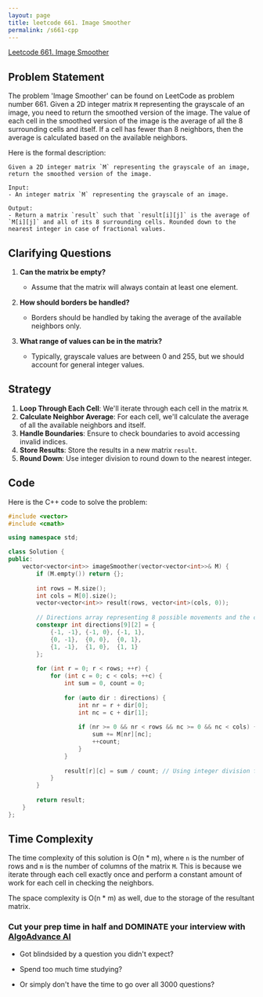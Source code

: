 ```yaml
---
layout: page
title: leetcode 661. Image Smoother
permalink: /s661-cpp
---
```

[Leetcode 661. Image Smoother](https://algoadvance.github.io/algoadvance/l661)
## Problem Statement
The problem 'Image Smoother' can be found on LeetCode as problem number 661. Given a 2D integer matrix `M` representing the grayscale of an image, you need to return the smoothed version of the image. The value of each cell in the smoothed version of the image is the average of all the 8 surrounding cells and itself. If a cell has fewer than 8 neighbors, then the average is calculated based on the available neighbors.

Here is the formal description:

```plaintext
Given a 2D integer matrix `M` representing the grayscale of an image, return the smoothed version of the image.

Input:
- An integer matrix `M` representing the grayscale of an image.

Output:
- Return a matrix `result` such that `result[i][j]` is the average of `M[i][j]` and all of its 8 surrounding cells. Rounded down to the nearest integer in case of fractional values.
```

## Clarifying Questions
1. **Can the matrix be empty?**
   - Assume that the matrix will always contain at least one element.

2. **How should borders be handled?**
   - Borders should be handled by taking the average of the available neighbors only.

3. **What range of values can be in the matrix?**
   - Typically, grayscale values are between 0 and 255, but we should account for general integer values.

## Strategy
1. **Loop Through Each Cell**: We'll iterate through each cell in the matrix `M`.
2. **Calculate Neighbor Average**: For each cell, we'll calculate the average of all the available neighbors and itself.
3. **Handle Boundaries**: Ensure to check boundaries to avoid accessing invalid indices.
4. **Store Results**: Store the results in a new matrix `result`.
5. **Round Down**: Use integer division to round down to the nearest integer.

## Code

Here is the C++ code to solve the problem:

```cpp
#include <vector>
#include <cmath>

using namespace std;

class Solution {
public:
    vector<vector<int>> imageSmoother(vector<vector<int>>& M) {
        if (M.empty()) return {};
        
        int rows = M.size();
        int cols = M[0].size();
        vector<vector<int>> result(rows, vector<int>(cols, 0));
        
        // Directions array representing 8 possible movements and the cell itself
        constexpr int directions[9][2] = {
            {-1, -1}, {-1, 0}, {-1, 1},
            {0, -1},  {0, 0},  {0, 1},
            {1, -1},  {1, 0},  {1, 1}
        };
        
        for (int r = 0; r < rows; ++r) {
            for (int c = 0; c < cols; ++c) {
                int sum = 0, count = 0;
                
                for (auto dir : directions) {
                    int nr = r + dir[0];
                    int nc = c + dir[1];
                    
                    if (nr >= 0 && nr < rows && nc >= 0 && nc < cols) {
                        sum += M[nr][nc];
                        ++count;
                    }
                }
                
                result[r][c] = sum / count; // Using integer division for rounding down
            }
        }
        
        return result;
    }
};
```

## Time Complexity
The time complexity of this solution is O(n * m), where `n` is the number of rows and `m` is the number of columns of the matrix `M`. This is because we iterate through each cell exactly once and perform a constant amount of work for each cell in checking the neighbors.

The space complexity is O(n * m) as well, due to the storage of the resultant matrix.


### Cut your prep time in half and DOMINATE your interview with [AlgoAdvance AI](https://algoAdvance.com)

- Got blindsided by a question you didn't expect?

- Spend too much time studying?

- Or simply don't have the time to go over all 3000 questions?

